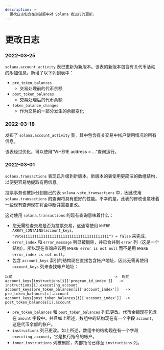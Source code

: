 ```yaml
---
description: >-
  更改日志包含在测试版中对 Solana 表进行的更新。
---
```


# 更改日志

### 2022-03-25

`solana.account_activity` 表已更新为新版本。该表的新版本包含有关代币活动的附加信息。新增了以下列到表中：

* `pre_token_balances`
  * 交易处理前的代币余额
* `post_token_balances`
  * 交易处理后的代币余额
* `token_balance_changes`
  * 作为交易的一部分发生的余额变化

### 2022-03-18

发布了 `solana.account_activity` 表，其中包含有关交易中帐户使用情况的所有信息。

该表经过优化，可以使用“WHERE address = ...”查询运行。

### 2022-03-01

`solana.transactions` 表现已升级到新版本。新版本的表使用更简洁的数组结构，以便更容易地提取有用信息。

投票事务也被拆分到自己的表 `solana.vote_transactions` 中，因此使用 `solana.transactions` 的查询将具有更好的性能。不幸的是，此表的修改也意味着一些现有查询现在将会中断并需要更改。

这对使用 `solana.transactions` 的现有查询意味着什么：

* 您无需检查交易是否为投票交易，这通常使用 `WHERE ARRAY_CONTAINS(account_keys, "Vote111111111111111111111111111111111111111") = false` 来完成。
* `error_index` 和 `error_message` 列已被删除，并已合并到 `error` 列（这是一个结构）。所以现在查询应该用 `WHERE error is not null` 而不是用 `WHERE error_index is not null`。
* 包含 `account_keys` 索引的结构现在直接包含帐户地址，因此无需再使用 `account_keys` 列来查找帐户地址：

```
以前                                             	->  现在
account_keys[instructions[i]['program_id_index']]  	->  instructions[i].executing_account
account_keys[pre_token_balances[i]['account_index']]   ->  pre_token_balances[i].account
account_keys[post_token_balances[i]['account_index']]  ->  post_token_balances[i].account
```

* `pre_token_balances` 和 `post_token_balances` 列已更改。代币余额现在包含在 `amount` 字段中。并且如上所述，数组中的结构现在有一个字段 `account`，这是代币余额的帐户。
* `instructions` 列已更改。如上所述，数组中的结构现在有一个字段 `executing_account`，它是执行指令的帐户。
* `inner_instructions` 列被删除，内部指令已移至 `instructions` 列。
